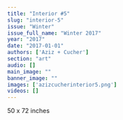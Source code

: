 ```yaml
---
title: "Interior #5"
slug: "interior-5"
issue: "Winter"
issue_full_name: "Winter 2017"
year: "2017"
date: "2017-01-01"
authors: ['Aziz + Cucher']
section: "art"
audio: []
main_image: ""
banner_image: ""
images: ['azizcucherinterior5.png']
videos: []
---
```

50 x 72 inches

